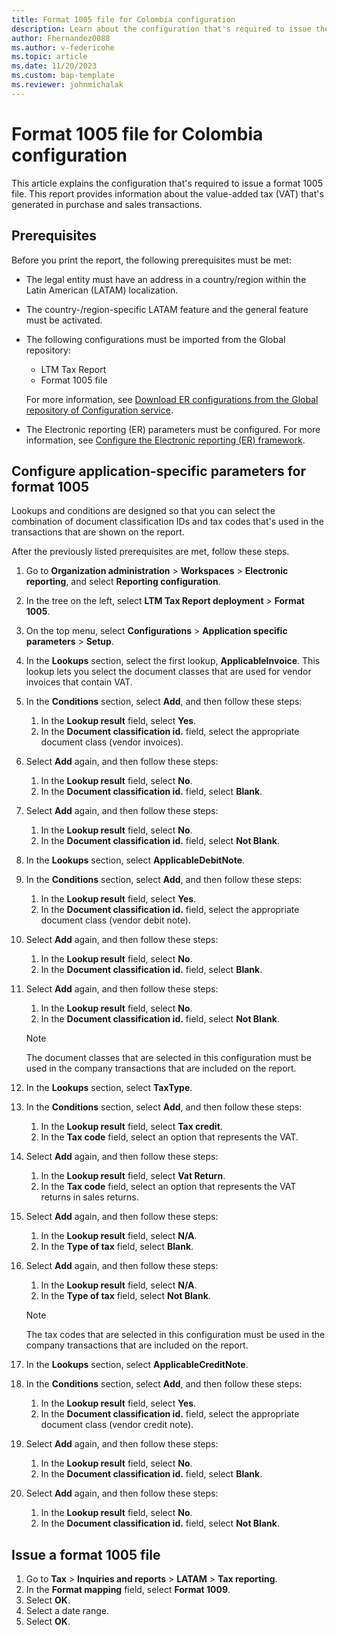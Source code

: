 ```yaml
---
title: Format 1005 file for Colombia configuration
description: Learn about the configuration that's required to issue the format 1005 file for Colombia, including an outline on configuring application-specific parameters.
author: Fhernandez0088
ms.author: v-federicohe
ms.topic: article
ms.date: 11/20/2023 
ms.custom: bap-template
ms.reviewer: johnmichalak
---
```


# Format 1005 file for Colombia configuration

This article explains the configuration that's required to issue a format 1005 file. This report provides information about the value-added tax (VAT) that's generated in purchase and sales transactions.

## Prerequisites

Before you print the report, the following prerequisites must be met:

- The legal entity must have an address in a country/region within the Latin American (LATAM) localization.
- The country-/region-specific LATAM feature and the general feature must be activated.
- The following configurations must be imported from the Global repository:

    - LTM Tax Report
    - Format 1005 file

    For more information, see [Download ER configurations from the Global repository of Configuration service](../../../fin-ops-core/dev-itpro/analytics/er-download-configurations-global-repo.md).

- The Electronic reporting (ER) parameters must be configured. For more information, see [Configure the Electronic reporting (ER) framework](../../../fin-ops-core/dev-itpro/analytics/electronic-reporting-er-configure-parameters.md).

## Configure application-specific parameters for format 1005

Lookups and conditions are designed so that you can select the combination of document classification IDs and tax codes that's used in the transactions that are shown on the report.

After the previously listed prerequisites are met, follow these steps.

1. Go to **Organization administration** \> **Workspaces** \> **Electronic reporting**, and select **Reporting configuration**.
2. In the tree on the left, select **LTM Tax Report deployment** \> **Format 1005**.
3. On the top menu, select **Configurations** \> **Application specific parameters** \> **Setup**.
4. In the **Lookups** section, select the first lookup, **ApplicableInvoice**. This lookup lets you select the document classes that are used for vendor invoices that contain VAT.
5. In the **Conditions** section, select **Add**, and then follow these steps:

    1. In the **Lookup result** field, select **Yes**.
    2. In the **Document classification id.** field, select the appropriate document class (vendor invoices).

6. Select **Add** again, and then follow these steps:

    1. In the **Lookup result** field, select **No**.
    2. In the **Document classification id.** field, select **Blank**.

7. Select **Add** again, and then follow these steps:

    1. In the **Lookup result** field, select **No**.
    2. In the **Document classification id.** field, select **Not Blank**.

8. In the **Lookups** section, select **ApplicableDebitNote**.
9. In the **Conditions** section, select **Add**, and then follow these steps:

    1. In the **Lookup result** field, select **Yes**.
    2. In the **Document classification id.** field, select the appropriate document class (vendor debit note).

10. Select **Add** again, and then follow these steps:

    1. In the **Lookup result** field, select **No**.
    2. In the **Document classification id.** field, select **Blank**.

11. Select **Add** again, and then follow these steps:

    1. In the **Lookup result** field, select **No**.
    2. In the **Document classification id.** field, select **Not Blank**.

    > [!NOTE]
    > The document classes that are selected in this configuration must be used in the company transactions that are included on the report.

12. In the **Lookups** section, select **TaxType**.
13. In the **Conditions** section, select **Add**, and then follow these steps:

    1. In the **Lookup result** field, select **Tax credit**.
    2. In the **Tax code** field, select an option that represents the VAT.

14. Select **Add** again, and then follow these steps:

    1. In the **Lookup result** field, select **Vat Return**.
    2. In the **Tax code** field, select an option that represents the VAT returns in sales returns.

15. Select **Add** again, and then follow these steps:

    1. In the **Lookup result** field, select **N/A**.
    2. In the **Type of tax** field, select **Blank**.

16. Select **Add** again, and then follow these steps:

    1. In the **Lookup result** field, select **N/A**.
    2. In the **Type of tax** field, select **Not Blank**.

    > [!NOTE]
    > The tax codes that are selected in this configuration must be used in the company transactions that are included on the report.

17. In the **Lookups** section, select **ApplicableCreditNote**.
18. In the **Conditions** section, select **Add**, and then follow these steps:

    1. In the **Lookup result** field, select **Yes**.
    2. In the **Document classification id.** field, select the appropriate document class (vendor credit note).

19. Select **Add** again, and then follow these steps:

    1. In the **Lookup result** field, select **No**.
    2. In the **Document classification id.** field, select **Blank**.

20. Select **Add** again, and then follow these steps:

    1. In the **Lookup result** field, select **No**.
    2. In the **Document classification id.** field, select **Not Blank**.

## Issue a format 1005 file

1. Go to **Tax** \> **Inquiries and reports** \> **LATAM** \> **Tax reporting**.
2. In the **Format mapping** field, select **Format 1009**.
3. Select **OK**.
4. Select a date range.
5. Select **OK**.
